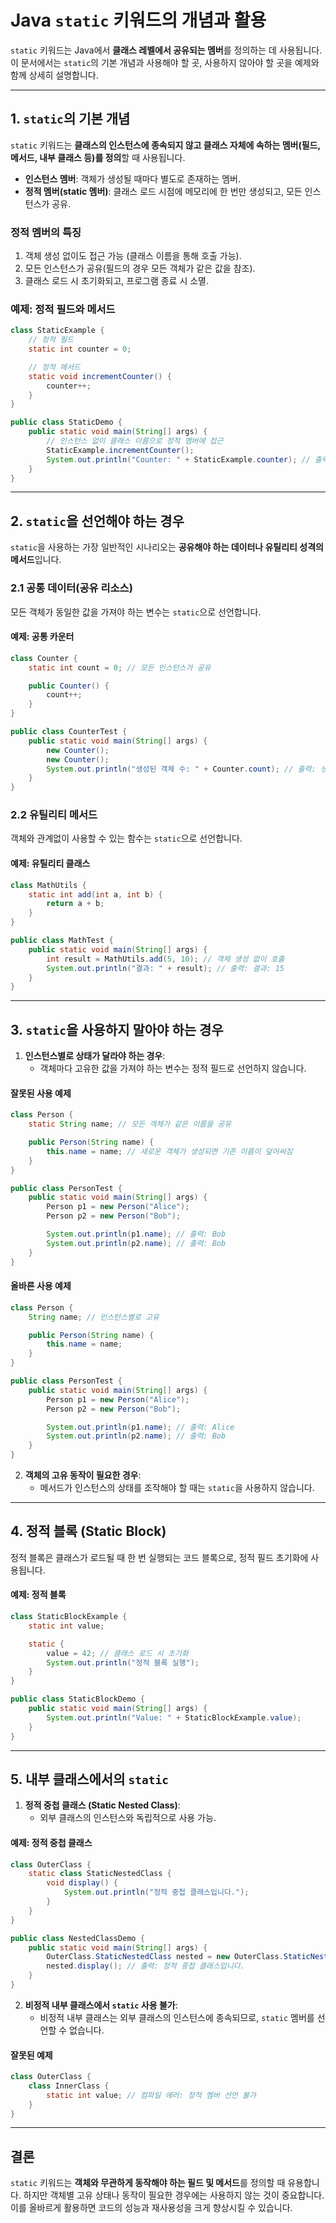 
# Java `static` 키워드의 개념과 활용

`static` 키워드는 Java에서 **클래스 레벨에서 공유되는 멤버**를 정의하는 데 사용됩니다. 이 문서에서는 `static`의 기본 개념과 사용해야 할 곳, 사용하지 않아야 할 곳을 예제와 함께 상세히 설명합니다.

---

## 1. `static`의 기본 개념
`static` 키워드는 **클래스의 인스턴스에 종속되지 않고 클래스 자체에 속하는 멤버(필드, 메서드, 내부 클래스 등)를 정의**할 때 사용됩니다.

- **인스턴스 멤버**: 객체가 생성될 때마다 별도로 존재하는 멤버.
- **정적 멤버(static 멤버)**: 클래스 로드 시점에 메모리에 한 번만 생성되고, 모든 인스턴스가 공유.

### 정적 멤버의 특징
1. 객체 생성 없이도 접근 가능 (클래스 이름을 통해 호출 가능).
2. 모든 인스턴스가 공유(필드의 경우 모든 객체가 같은 값을 참조).
3. 클래스 로드 시 초기화되고, 프로그램 종료 시 소멸.

### 예제: 정적 필드와 메서드
```java
class StaticExample {
    // 정적 필드
    static int counter = 0;

    // 정적 메서드
    static void incrementCounter() {
        counter++;
    }
}

public class StaticDemo {
    public static void main(String[] args) {
        // 인스턴스 없이 클래스 이름으로 정적 멤버에 접근
        StaticExample.incrementCounter();
        System.out.println("Counter: " + StaticExample.counter); // 출력: Counter: 1
    }
}
```

---

## 2. `static`을 선언해야 하는 경우
`static`을 사용하는 가장 일반적인 시나리오는 **공유해야 하는 데이터나 유틸리티 성격의 메서드**입니다.

### 2.1 공통 데이터(공유 리소스)
모든 객체가 동일한 값을 가져야 하는 변수는 `static`으로 선언합니다.

#### 예제: 공통 카운터
```java
class Counter {
    static int count = 0; // 모든 인스턴스가 공유

    public Counter() {
        count++;
    }
}

public class CounterTest {
    public static void main(String[] args) {
        new Counter();
        new Counter();
        System.out.println("생성된 객체 수: " + Counter.count); // 출력: 생성된 객체 수: 2
    }
}
```

### 2.2 유틸리티 메서드
객체와 관계없이 사용할 수 있는 함수는 `static`으로 선언합니다.

#### 예제: 유틸리티 클래스
```java
class MathUtils {
    static int add(int a, int b) {
        return a + b;
    }
}

public class MathTest {
    public static void main(String[] args) {
        int result = MathUtils.add(5, 10); // 객체 생성 없이 호출
        System.out.println("결과: " + result); // 출력: 결과: 15
    }
}
```

---

## 3. `static`을 사용하지 말아야 하는 경우
1. **인스턴스별로 상태가 달라야 하는 경우**:
    - 객체마다 고유한 값을 가져야 하는 변수는 정적 필드로 선언하지 않습니다.

#### 잘못된 사용 예제
```java
class Person {
    static String name; // 모든 객체가 같은 이름을 공유

    public Person(String name) {
        this.name = name; // 새로운 객체가 생성되면 기존 이름이 덮어써짐
    }
}

public class PersonTest {
    public static void main(String[] args) {
        Person p1 = new Person("Alice");
        Person p2 = new Person("Bob");

        System.out.println(p1.name); // 출력: Bob
        System.out.println(p2.name); // 출력: Bob
    }
}
```

#### 올바른 사용 예제
```java
class Person {
    String name; // 인스턴스별로 고유

    public Person(String name) {
        this.name = name;
    }
}

public class PersonTest {
    public static void main(String[] args) {
        Person p1 = new Person("Alice");
        Person p2 = new Person("Bob");

        System.out.println(p1.name); // 출력: Alice
        System.out.println(p2.name); // 출력: Bob
    }
}
```

2. **객체의 고유 동작이 필요한 경우**:
    - 메서드가 인스턴스의 상태를 조작해야 할 때는 `static`을 사용하지 않습니다.

---

## 4. 정적 블록 (Static Block)
정적 블록은 클래스가 로드될 때 한 번 실행되는 코드 블록으로, 정적 필드 초기화에 사용됩니다.

#### 예제: 정적 블록
```java
class StaticBlockExample {
    static int value;

    static {
        value = 42; // 클래스 로드 시 초기화
        System.out.println("정적 블록 실행");
    }
}

public class StaticBlockDemo {
    public static void main(String[] args) {
        System.out.println("Value: " + StaticBlockExample.value);
    }
}
```

---

## 5. 내부 클래스에서의 `static`
1. **정적 중첩 클래스 (Static Nested Class)**:
    - 외부 클래스의 인스턴스와 독립적으로 사용 가능.

#### 예제: 정적 중첩 클래스
```java
class OuterClass {
    static class StaticNestedClass {
        void display() {
            System.out.println("정적 중첩 클래스입니다.");
        }
    }
}

public class NestedClassDemo {
    public static void main(String[] args) {
        OuterClass.StaticNestedClass nested = new OuterClass.StaticNestedClass();
        nested.display(); // 출력: 정적 중첩 클래스입니다.
    }
}
```

2. **비정적 내부 클래스에서 `static` 사용 불가**:
    - 비정적 내부 클래스는 외부 클래스의 인스턴스에 종속되므로, `static` 멤버를 선언할 수 없습니다.

#### 잘못된 예제
```java
class OuterClass {
    class InnerClass {
        static int value; // 컴파일 에러: 정적 멤버 선언 불가
    }
}
```

---

## 결론
`static` 키워드는 **객체와 무관하게 동작해야 하는 필드 및 메서드**를 정의할 때 유용합니다. 하지만 객체별 고유 상태나 동작이 필요한 경우에는 사용하지 않는 것이 중요합니다. 이를 올바르게 활용하면 코드의 성능과 재사용성을 크게 향상시킬 수 있습니다.
